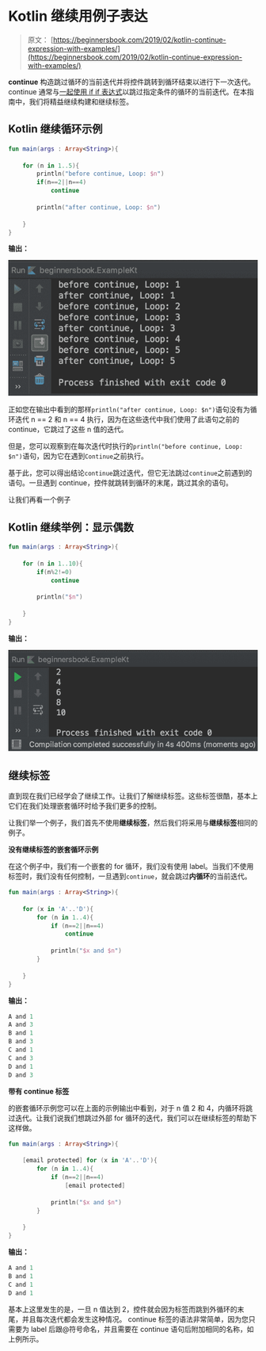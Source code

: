 # Kotlin 继续用例子表达

> 原文： [https://beginnersbook.com/2019/02/kotlin-continue-expression-with-examples/](https://beginnersbook.com/2019/02/kotlin-continue-expression-with-examples/)

**continue** 构造跳过循环的当前迭代并将控件跳转到循环结束以进行下一次迭代。 continue 通常与[一起使用 if if 表达式](https://beginnersbook.com/2018/09/kotlin-if-else-expression/)以跳过指定条件的循环的当前迭代。在本指南中，我们将精益继续构建和继续标签。

## Kotlin 继续循环示例

```kotlin
fun main(args : Array<String>){

    for (n in 1..5){
        println("before continue, Loop: $n")
        if(n==2||n==4)
            continue

        println("after continue, Loop: $n")

    }
}
```

**输出：**

![Kotlin continue example](img/96fea76981b1653f58cdbfdcba593a03.jpg)

正如您在输出中看到的那样`println("after continue, Loop: $n")`语句没有为循环迭代 n == 2 和 n == 4 执行，因为在这些迭代中我们使用了此语句之前的 continue，它跳过了这些 n 值的迭代。

但是，您可以观察到在每次迭代时执行的`println("before continue, Loop: $n")`语句，因为它在遇到`Continue`之前执行。

基于此，您可以得出结论`continue`跳过迭代，但它无法跳过`continue`之前遇到的语句。一旦遇到 continue，控件就跳转到循环的末尾，跳过其余的语句。

让我们再看一个例子

## Kotlin 继续举例：显示偶数

```kotlin
fun main(args : Array<String>){

    for (n in 1..10){
        if(n%2!=0)
            continue

        println("$n")

    }
}
```

**输出：**

![Kotlin continue example](img/9f8de9d243d331778d61229255b0e4b8.jpg)

## 继续标签

直到现在我们已经学会了继续工作。让我们了解继续标签。这些标签很酷，基本上它们在我们处理嵌套循环时给予我们更多的控制。

让我们举一个例子，我们首先不使用**继续标签**，然后我们将采用与**继续标签**相同的例子。

**没有继续标签的嵌套循环示例**

在这个例子中，我们有一个嵌套的 for 循环，我们没有使用 label。当我们不使用标签时，我们没有任何控制，一旦遇到`continue`，就会跳过**内循环**的当前迭代。

```kotlin
fun main(args : Array<String>){

    for (x in 'A'..'D'){
        for (n in 1..4){
            if (n==2||n==4)
                continue

            println("$x and $n")
        }

    }
}
```

**输出：**

```kotlin
A and 1
A and 3
B and 1
B and 3
C and 1
C and 3
D and 1
D and 3
```

**带有 continue 标签**

的嵌套循环示例您可以在上面的示例输出中看到，对于 n 值 2 和 4，内循环将跳过迭代。让我们说我们想跳过外部 for 循环的迭代，我们可以在继续标签的帮助下这样做。

```kotlin
fun main(args : Array<String>){

    [email protected] for (x in 'A'..'D'){
        for (n in 1..4){
            if (n==2||n==4)
                [email protected]

            println("$x and $n")
        }

    }
}
```

**输出：**

```kotlin
A and 1
B and 1
C and 1
D and 1
```

基本上这里发生的是，一旦 n 值达到 2，控件就会因为标签而跳到外循环的末尾，并且每次迭代都会发生这种情况。 continue 标签的语法非常简单，因为您只需要为 label 后跟@符号命名，并且需要在 continue 语句后附加相同的名称，如上例所示。